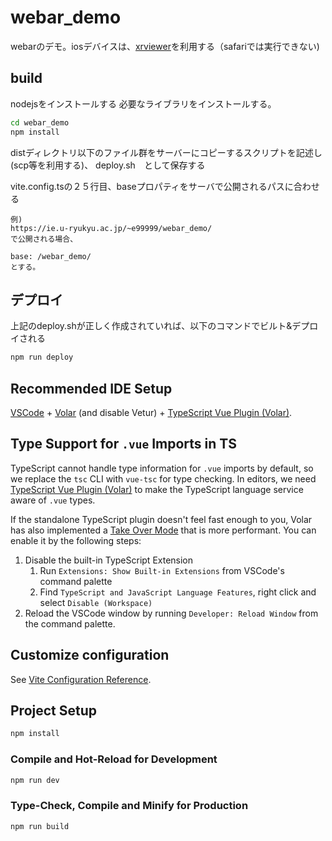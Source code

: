 # webar_demo

webarのデモ。iosデバイスは、[xrviewer](https://labs.mozilla.org/projects/webxr-viewer/)を利用する（safariでは実行できない)

## build
nodejsをインストールする
必要なライブラリをインストールする。
```sh
cd webar_demo
npm install
```

distディレクトリ以下のファイル群をサーバーにコピーするスクリプトを記述し(scp等を利用する)、
deploy.sh　として保存する

vite.config.tsの２５行目、baseプロパティをサーバで公開されるパスに合わせる

```
例)
https://ie.u-ryukyu.ac.jp/~e99999/webar_demo/
で公開される場合、

base: /webar_demo/
とする。
```

## デプロイ
上記のdeploy.shが正しく作成されていれば、以下のコマンドでビルト&デプロイされる　
```sh
npm run deploy
```

## Recommended IDE Setup

[VSCode](https://code.visualstudio.com/) + [Volar](https://marketplace.visualstudio.com/items?itemName=Vue.volar) (and disable Vetur) + [TypeScript Vue Plugin (Volar)](https://marketplace.visualstudio.com/items?itemName=Vue.vscode-typescript-vue-plugin).

## Type Support for `.vue` Imports in TS

TypeScript cannot handle type information for `.vue` imports by default, so we replace the `tsc` CLI with `vue-tsc` for type checking. In editors, we need [TypeScript Vue Plugin (Volar)](https://marketplace.visualstudio.com/items?itemName=Vue.vscode-typescript-vue-plugin) to make the TypeScript language service aware of `.vue` types.

If the standalone TypeScript plugin doesn't feel fast enough to you, Volar has also implemented a [Take Over Mode](https://github.com/johnsoncodehk/volar/discussions/471#discussioncomment-1361669) that is more performant. You can enable it by the following steps:

1. Disable the built-in TypeScript Extension
    1) Run `Extensions: Show Built-in Extensions` from VSCode's command palette
    2) Find `TypeScript and JavaScript Language Features`, right click and select `Disable (Workspace)`
2. Reload the VSCode window by running `Developer: Reload Window` from the command palette.

## Customize configuration

See [Vite Configuration Reference](https://vitejs.dev/config/).

## Project Setup

```sh
npm install
```

### Compile and Hot-Reload for Development

```sh
npm run dev
```

### Type-Check, Compile and Minify for Production

```sh
npm run build
```
